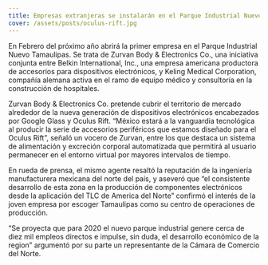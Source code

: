 ```yaml
---
title: Empresas extranjeras se instalarán en el Parque Industrial Nuevo Tamaulipas
cover: /assets/posts/oculus-rift.jpg
---
```

En Febrero del próximo año abrirá la primer empresa en el Parque Industrial Nuevo Tamaulipas. Se trata de Zurvan Body & Electronics Co., una iniciativa conjunta entre Belkin International, Inc., una empresa americana productora de accesorios para dispositivos electrónicos, y Keling Medical Corporation, compañía alemana activa en el ramo de equipo médico y consultoría en la construcción de hospitales.

Zurvan Body & Electronics Co. pretende cubrir el territorio de mercado alrededor de la nueva generación de dispositivos electrónicos encabezados por Google Glass y Oculus Rift. “México estará a la vanguardia tecnológica al producir la serie de accesorios periféricos que estamos diseñado para el Oculus Rift”, señaló un vocero de Zurvan, entre los que destaca un sistema de alimentación y excreción corporal automatizada que permitirá al usuario permanecer en el entorno virtual por mayores intervalos de tiempo.

En rueda de prensa, el mismo agente resaltó la reputación de la ingeniería manufacturera mexicana del norte del país, y aseveró que “el consistente desarrollo de esta zona en la producción de componentes electrónicos desde la aplicación del TLC de America del Norte” confirmó el interés de la joven empresa por escoger Tamaulipas como su centro de operaciones de producción.

“Se proyecta que para 2020 el nuevo parque industrial genere cerca de diez mil empleos directos e impulse, sin duda, el desarrollo económico de la region” argumentó por su parte un representante de la Cámara de Comercio del Norte.
